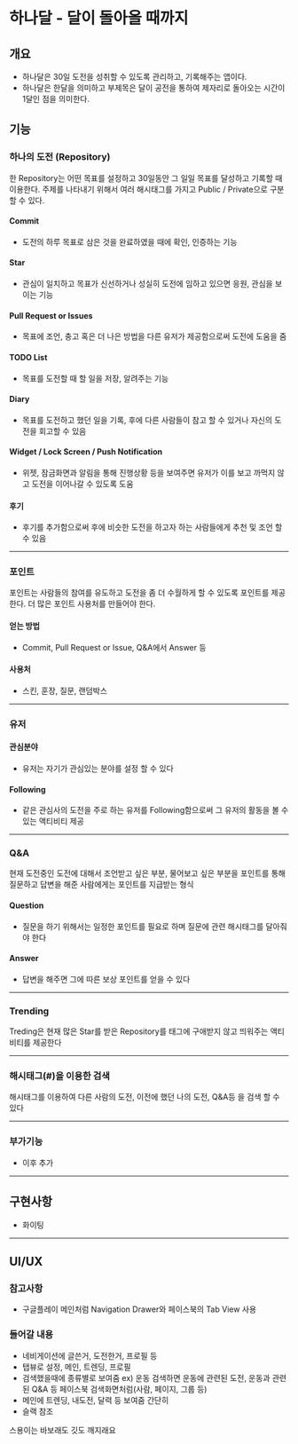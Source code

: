 # 하나달 - 달이 돌아올 때까지

## 개요

- 하나달은 30일 도전을 성취할 수 있도록 관리하고, 기록해주는 앱이다.
- 하나달은 한달을 의미하고 부제목은 달이 공전을 통하여 제자리로 돌아오는 시간이 1달인 점을 의미한다.

## 기능

### 하나의 도전 (Repository)

한 Repository는 어떤 목표를 설정하고 30일동안 그 일일 목표를 달성하고 기록할 때 이용한다. 주제를 나타내기 위해서 여러 해시태그를 가지고 Public / Private으로 구분 할 수 있다.

#### Commit
- 도전의 하루 목표로 삼은 것을 완료하였을 때에 확인, 인증하는 기능

#### Star
- 관심이 일치하고 목표가 신선하거나 성실히 도전에 임하고 있으면 응원, 관심을 보이는 기능

#### Pull Request or Issues
- 목표에 조언, 충고 혹은 더 나은 방법을 다른 유저가 제공함으로써 도전에 도움을 줌

#### TODO List
- 목표를 도전할 때 할 일을 저장, 알려주는 기능

#### Diary
- 목표를 도전하고 했던 일을 기록, 후에 다른 사람들이 참고 할 수 있거나 자신의 도전을 회고할 수 있음

#### Widget / Lock Screen / Push Notification
- 위젯, 잠금화면과 알림을 통해 진행상황 등을 보여주면 유저가 이를 보고 까먹지 않고 도전을 이어나갈 수 있도록 도움

#### 후기
- 후기를 추가함으로써 후에 비슷한 도전을 하고자 하는 사람들에게 추천 및 조언 할 수 있음

---

### 포인트

포인트는 사람들의 참여를 유도하고 도전을 좀 더 수월하게 할 수 있도록 포인트를 제공한다. 더 많은 포인트 사용처를 만들어야 한다.

#### 얻는 방법
- Commit, Pull Request or Issue, Q&A에서 Answer 등

#### 사용처
- 스킨, 훈장, 질문, 랜덤박스

---

### 유저 

#### 관심분야
- 유저는 자기가 관심있는 분야를 설정 할 수 있다

#### Following
- 같은 관심사의 도전을 주로 하는 유저를 Following함으로써 그 유저의 활동을 볼 수 있는 액티비티 제공

---

### Q&A
현재 도전중인 도전에 대해서 조언받고 싶은 부분, 물어보고 싶은 부분을 포인트를 통해 질문하고 답변을 해준 사람에게는 포인트를 지급받는 형식

#### Question
- 질문을 하기 위해서는 일정한 포인트를 필요로 하며 질문에 관련 해시태그를 달아줘야 한다

#### Answer
- 답변을 해주면 그에 따른 보상 포인트를 얻을 수 있다

---

### Trending

Treding은 현재 많은 Star를 받은 Repository를 태그에 구애받지 않고 띄워주는 액티비티를 제공한다

---

### 해시태그(#)을 이용한 검색

해시태그를 이용하여 다른 사람의 도전, 이전에 했던 나의 도전, Q&A등 을 검색 할 수 있다

---

### 부가기능

- 이후 추가

---

## 구현사항

- 화이팅

----

## UI/UX

### 참고사항 
- 구글플레이 메인처럼 Navigation Drawer와 페이스북의 Tab View 사용

### 들어갈 내용
- 네비게이션에 글쓴거, 도전한거, 프로필 등
- 탭뷰로 설정, 메인, 트렌딩, 프로필
- 검색했을때에 종류별로 보여줌 ex) 운동 검색하면 운동에 관련된 도전, 운동과 관련된 Q&A 등 페이스북 검색화면처럼(사람, 페이지, 그룹 등)
- 메인에 트렌딩, 내도전, 달력 등 보여줌 간단히
- 슬랙 참조


스용이는 바보래도 깃도 깨지래요